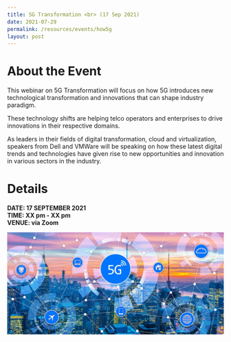 ```yaml
---
title: 5G Transformation <br> (17 Sep 2021)
date: 2021-07-29
permalink: /resources/events/how5g
layout: post
---
```

# About the Event

This webinar on 5G Transformation  will focus on how 5G introduces new technological transformation and innovations that can shape industry paradigm.

These technology shifts are helping telco operators and enterprises to drive  innovations in their respective domains. 

As leaders in their fields of digital transformation, cloud and virtualization, speakers from Dell and VMWare will be speaking on how these latest digital trends and technologies have given rise to new opportunities and innovation in various sectors in the industry.

# Details
**DATE: 17 SEPTEMBER 2021 <br> 
TIME: XX pm - XX pm <br> 
VENUE: via Zoom**

![Alt text for image on Isomer site](/images/5G%20Network%20and%20Buildings.png)